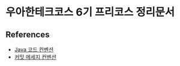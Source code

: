 # 우아한테크코스 6기 프리코스 정리문서

## References

* [Java 코드 컨벤션](https://github.com/k1mjunyoung/woowacource-precourse-6/blob/main/java-style-guide.md)
* [커밋 메세지 컨벤션](https://github.com/k1mjunyoung/woowacource-precourse-6/blob/main/commit-message-convention.md)